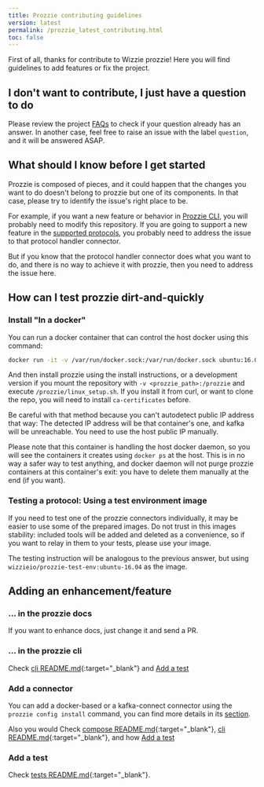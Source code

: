 ```yaml
---
title: Prozzie contributing guidelines
version: latest
permalink: /prozzie_latest_contributing.html
toc: false
---
```


First of all, thanks for contribute to Wizzie prozzie! Here you will find
guidelines to add features or fix the project.

## I don't want to contribute, I just have a question to do

Please review the project [FAQs](/prozzie_{{page.version}}_faqs.html) to check if your question already has
an answer. In another case, feel free to raise an issue with the label
`question`, and it will be answered ASAP.

## What should I know before I get started

Prozzie is composed of pieces, and it could happen that the changes you want
to do doesn't belong to prozzie but one of its components. In that case,
please try to identify the issue's right place to be.

For example, if you want a new feature or behavior in
[Prozzie CLI](/prozzie_{{page.version}}_cli.html), you will probably
need to modify this repository. If you are going to support a new feature in
the
[supported protocols](https://github.com/wizzie-io/prozzie/#supported-protocols),
you probably need to address the issue to that protocol handler connector.

But if you know that the protocol handler connector does what you want to do,
and there is no way to achieve it with prozzie, then you need to address the
issue here.

## How can I test prozzie dirt-and-quickly

### Install "In a docker"

You can run a docker container that can control the host docker using this
command:

```bash
docker run -it -v /var/run/docker.sock:/var/run/docker.sock ubuntu:16.04
```

And then install prozzie using the install instructions, or a development
version if you mount the repository with `-v <prozzie_path>:/prozzie` and
execute `/prozzie/linux_setup.sh`. If you install it from curl, or want to
clone the repo, you will need to install `ca-certificates` before.

Be careful with that method because you can't autodetect public IP address that
way: The detected IP address will be that container's one, and kafka will be
unreachable. You need to use the host public IP manually.

Please note that this container is handling the host docker daemon, so you will
see the containers it creates using `docker ps` at the host. This is in no way
a safer way to test anything, and docker daemon will not purge prozzie
containers at this container's exit: you have to delete them manually at the
end (if you want).

### Testing a protocol: Using a test environment image

If you need to test one of the prozzie connectors individually, it may be
easier to use some of the prepared images. Do not trust in this images
stability: included tools will be added and deleted as a convenience, so if you
want to relay in them to your tests, please use your image.

The testing instruction will be analogous to the previous answer, but using
`wizzieio/prozzie-test-env:ubuntu-16.04` as the image.

## Adding an enhancement/feature

### ... in the prozzie docs

If you want to enhance docs, just change it and send a PR.

### ... in the prozzie cli

Check [cli README.md](https://github.com/wizzie-io/prozzie/blob/master/cli/README.md){:target="_blank"} and [Add a test](/prozzie_{{page.version}}_contributing.html#add-a-test)

### Add a connector

You can add a docker-based or a kafka-connect connector using the `prozzie config install` command, you can find more details in its [section](/prozzie_{{page.version}}_cli.html#prozzie-connectors-and-modules-installation).

Also you would Check [compose README.md](https://github.com/wizzie-io/prozzie/blob/master/compose/README.md){:target="_blank"}, [cli README.md](https://github.com/wizzie-io/prozzie/blob/master/cli/README.md){:target="_blank"}, and how [Add a test](/prozzie_{{page.version}}_contributing.html#add-a-test)

### Add a test

Check [tests README.md](https://github.com/wizzie-io/prozzie/blob/master/tests/README.md){:target="_blank"}.
